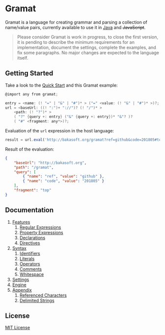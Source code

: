 # Gramat

Gramat is a language for creating grammar and parsing a collection of name/value pairs, currently available to use it in [Java](https://github.com/bakasoft/jgramat) and ~~JavaScript~~.

> Please consider Gramat is work in progress, to close the first version, it is pending to describe the minimum requirements for an implementation, document the settings, complete the examples, and fix some paragraphs. No major changes are expected to the language itself.

## Getting Started

Take a look to the [Quick Start](QUICKSTART.md) and this Gramat example:

```c
@import any from gramat;

entry = <name: (! "=" | "&" | "#")* > ("=" <value: (! "&" | "#")* >)?;
url = <baseUrl: ((! ":")+ "://")? (! "/")* >
    <path: (! "?")* >
    ( "?" {query +: entry} ("&" {query +: entry})* "&"? )?
    ( "#" <fragment: any*>)?;
```

Evaluation of the `url` expression in the host language:

```javascript
result = url.eval('http://bakasoft.org/gramat?ref=github&code=201805#top');
```

Result of the evaluation:

```json
{
    "baseUrl": "http://bakasoft.org",
    "path": "/gramat",
    "query": [
        { "name": "ref", "value": "github" },
        { "name": "code", "value": "201805" }
    ],
    "fragment": "top"
}
```

## Documentation

1. [Features](FEATURES.md)
    1. [Regular Expressions](FEATURES.md#regular-expressions)
    1. [Property Expressions](FEATURES.md#property-expressions)
    1. [Declarations](FEATURES.md#declarations)
    1. [Directives](FEATURES.md#directives)
1. [Syntax](SYNTAX.md)
    1. [Identifiers](SYNTAX.md#identifiers)
    1. [Literals](SYNTAX.md#literals)
    1. [Operators](SYNTAX.md#operators)
    1. [Comments](SYNTAX.md#comments)
    1. [Whitespace](SYNTAX.md#whitespaces)
1. [Settings](SETTINGS.md)
1. [Engine](ENGINE.md)
1. [Appendix](APPENDIX.md)
    1. [Referenced Characters](APPENDIX.md#referenced-characters)
    1. [Delimited Strings](APPENDIX.md#delimited-strings)

## License

[MIT License](LICENSE)
